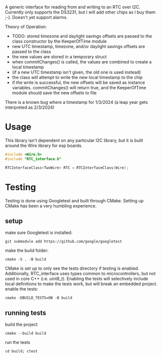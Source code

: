 A generic interface for reading from and writing to an RTC over I2C.
Currently only supports the DS3231, but I will add other chips
as I buy them ;-). Doesn't yet support alarms.

Theory of Operation:
 - TODO: stored timezone and daylight savings offsets are passed to the class constructor by the KeeperOfTime module
 - new UTC timestamp, timezone, and/or daylight savings offsets are passed to the class
 - the new values are stored in a temporary struct
 - when commitChanges() is called, the values are combined to create a local timestamp
 - (if a new UTC timestamp isn't given, the old one is used instead)
 - the class will attempt to write the new local timestamp to the chip
 - if the write is successful, the new offsets will be saved as instance variables. commitChanges() will return true, and the KeeperOfTime module should save the new offsets to file

There is a known bug where a timestamp for 1/3/2024 (a leap year gets interpreted as 2/3/2024)

# Usage

This library isn't dependent on any particular I2C library, but it is built around the Wire library for esp boards. 

```C++
#include <Wire.h>
#include "RTC_interface.h"

RTCInterfaceClass<TwoWire> RTC = RTCInterfaceClass(Wire);
```

# Testing

Testing is done using Googletest and built through CMake. Setting up CMake has been a very humbling experience.

## setup
make sure Googletest is installed:
```
git submodule add https://github.com/google/googletest
```
make the build folder:
```
cmake -S . -B build
```
CMake is set up to only see the tests directory if testing is enabled. Additionally, RTC_interface uses types common to microcontrollers, but not used in core C++ (i.e. uint8_t). Enabling the tests will selectively include local definitions to make the tests work, but will break an embedded project.
enable the tests:
```
cmake -DBUILD_TESTS=ON -B build
```

## running tests
build the project
```
cmake --build build
```
run the tests
```
cd build; ctest
```